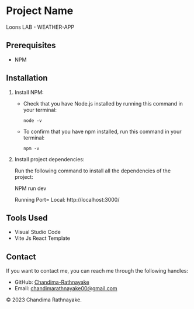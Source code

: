# Project Name

Loons LAB - WEATHER-APP

## Prerequisites

- NPM

## Installation

1. Install NPM:

   - Check that you have Node.js installed by running this command in your terminal:

     ```
     node -v
     ```

   - To confirm that you have npm installed, run this command in your terminal:

     ```
     npm -v
     ```

2. Install project dependencies:

   Run the following command to install all the dependencies of the project:

   NPM run dev

   Running Port=  Local: http://localhost:3000/


## Tools Used

- Visual Studio Code
- Vite Js React Template

## Contact

If you want to contact me, you can reach me through the following handles:

- GitHub: [Chandima-Rathnayake](https://github.com/Chandima-Rathnayake)
- Email: chandimarathnayake00@gmail.com

© 2023 Chandima Rathnayake.
